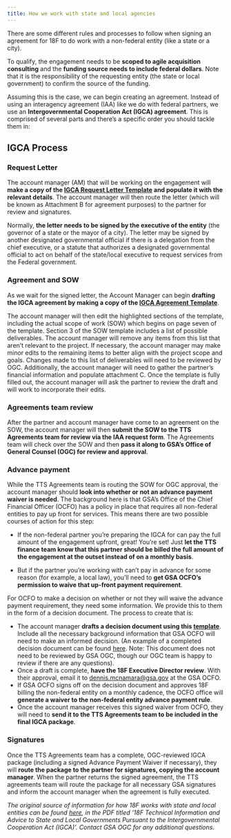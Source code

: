 ```yaml
---
title: How we work with state and local agencies
---
```


There are some different rules and processes to follow when signing an agreement for 18F to do work with a non-federal entity (like a state or a city).

To qualify, the engagement needs to be **scoped to agile acquisition consulting** and the **funding source needs to include federal dollars**. Note that it is the responsibility of the requesting entity (the state or local government) to confirm the source of the funding.

Assuming this is the case, we can begin creating an agreement. Instead of using an interagency agreement (IAA) like we do with federal partners, we use an **Intergovernmental Cooperation Act (IGCA) agreement**. This is comprised of several parts and there’s a specific order you should tackle them in:

## IGCA Process

### Request Letter

The account manager (AM) that will be working on the engagement will **make a copy of the [IGCA Request Letter Template](https://docs.google.com/document/d/1e0DemPw6PCMjPDsIF8QYzWvI2n8Ow8bv9HNvtD7eR3A/edit) and populate it with the relevant details**. The account manager will then route the letter (which will be known as Attachment B for agreement purposes) to the partner for review and signatures.

Normally, **the letter needs to be signed by the executive of the entity** (the governor of a state or the mayor of a city). The letter may be signed by another designated governmental official if there is a delegation from the chief executive, or a statute that authorizes a designated governmental official to act on behalf of the state/local executive to request services from the Federal government.

### Agreement and SOW

As we wait for the signed letter, the Account Manager can begin **drafting the IGCA agreement by making a copy of the [IGCA Agreement Template](https://docs.google.com/document/d/1jaNxzcmVaidSKNCEfDCdNZcF6kVFRpPMbQINMpYmtoI/edit?ts=5cab85f3)**.

The account manager will then edit the highlighted sections of the template, including the actual scope of work (SOW) which begins on page seven of the template. Section 3 of the SOW template includes a list of possible deliverables. The account manager will remove any items from this list that aren’t relevant to the project. If necessary, the account manager may make minor edits to the remaining items to better align with the project scope and goals. Changes made to this list of deliverables will need to be reviewed by OGC. Additionally, the account manager will need to gather the partner’s financial information and populate attachment C. Once the template is fully filled out, the account manager will ask the partner to review the draft and will work to incorporate their edits.

### Agreements team review

After the partner and account manager have come to an agreement on the SOW, the account manager will then **submit the SOW to the TTS Agreements team for review via the IAA request form**.
The Agreements team will check over the SOW and then **pass it along to GSA’s Office of General Counsel (OGC) for review and approval**.

### Advance payment

While the TTS Agreements team is routing the SOW for OGC approval, the account manager should **look into whether or not an advance payment waiver is needed**. The background here is that GSA’s Office of the Chief Financial Officer (OCFO) has a policy in place that requires all non-federal entities to pay up front for services. This means there are two possible courses of action for this step:

- If the non-federal partner you’re preparing the IGCA for can pay the full amount of the engagement upfront, great! You’re set! Just **let the TTS finance team know that this partner should be billed the full amount of the engagement at the outset instead of on a monthly basis**.

- But if the partner you’re working with can’t pay in advance for some reason (for example, a local law), you’ll need to **get GSA OCFO’s permission to waive that up-front payment requirement**.

For OCFO to make a decision on whether or not they will waive the advance payment requirement, they need some information. We provide this to them in the form of a decision document. The process to create that is:

- The account manager **drafts a decision document using this [template](https://docs.google.com/document/d/1IZ594KxIg_KD4i4KCWJpnbCsvASOZFfT9mx5djDrG7g/edit)**. Include all the necessary background information that GSA OCFO will need to make an informed decision. (An example of a completed decision document can be found [here](https://drive.google.com/file/d/1ln9Br7o0dHUOKlT8EdjZw2WN1NPgLk8E/view?usp=sharing). Note: This document does not need to be reviewed by GSA OGC, though our OGC team is happy to review if there are any questions).
- Once a draft is complete, **have the 18F Executive Director review**. With their approval, email it to dennis.mcnamara@gsa.gov at the GSA OCFO.
- If GSA OCFO signs off on the decision document and approves 18F billing the non-federal entity on a monthly cadence, the OCFO office will **generate a waiver to the non-federal entity advance payment rule**.
- Once the account manager receives this signed waiver from OCFO, they will need to **send it to the TTS Agreements team to be included in the final IGCA package**.

### Signatures

Once the TTS Agreements team has a complete, OGC-reviewed IGCA package (including a signed Advance Payment Waiver if necessary), they will **route the package to the partner for signatures, copying the account manager**. When the partner returns the signed agreement, the TTS agreements team will route the package for all necessary GSA signatures and inform the account manager when the agreement is fully executed.

_The original source of information for how 18F works with state and local entities can be found [here](https://drive.google.com/drive/u/1/folders/1rV0KkJ8dS9ZFMXwsKJWWTmuidfo5gbv9), in the PDF titled ‘18F Technical Information and Advice to State and Local Governments Pursuant to the Intergovernmental Cooperation Act (IGCA)’. Contact GSA OGC for any additional questions._
